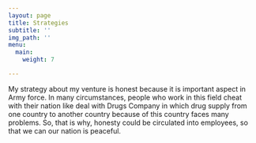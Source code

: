 ```yaml
---
layout: page
title: Strategies
subtitle: ''
img_path: ''
menu:
  main:
    weight: 7

---
```

My strategy about my venture is honest because it is important aspect in Army force. In many circumstances, people who work in this field cheat with their nation like deal with Drugs Company in which drug supply from one country to another country because of this country faces many problems. So, that is why, honesty could be circulated into employees, so that we can our nation is peaceful.